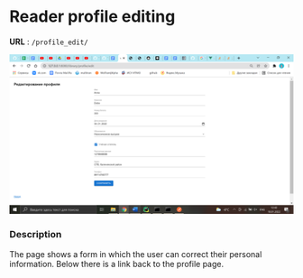 # Reader profile editing

**URL** : `/profile_edit/`

![Profile editing page](img/profile_edit.png "Profile page")

### Description

The page shows a form in which the user can correct their personal information. Below there is a link back to the
profile page.